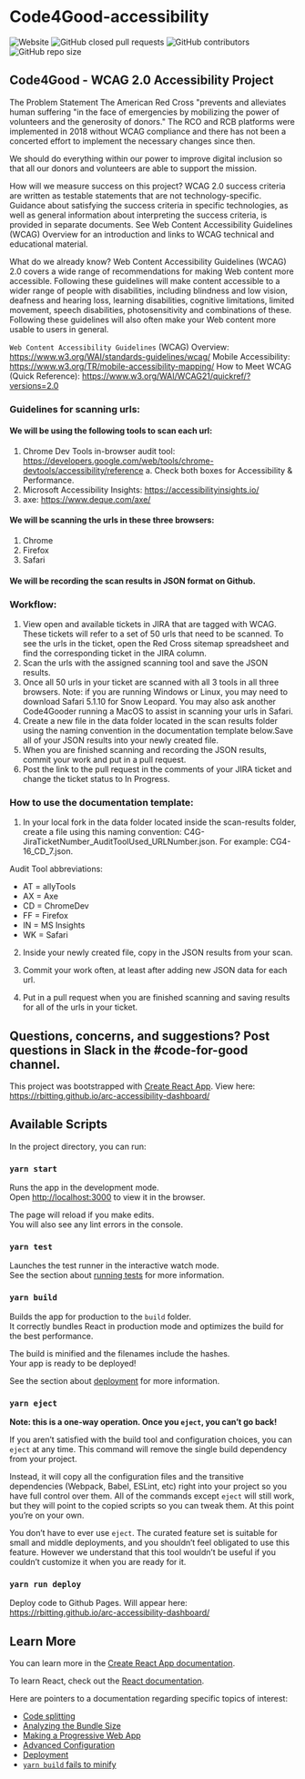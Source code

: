 # Code4Good-accessibility

![Website](https://img.shields.io/website?color=Red&label=RedCross&logo=addthis&logoColor=Red&up_color=Red&up_message=Code4Good&url=http%3A%2F%2Fcode4good.io%2F)
![GitHub closed pull requests](https://img.shields.io/github/issues-pr-closed/annahinnyc/code4good-accessibility?color=gree&label=Pull%20Requests)
![GitHub contributors](https://img.shields.io/github/contributors/annahinnyc/code4good-accessibility?color=Blue)
![GitHub repo size](https://img.shields.io/github/repo-size/annahinnyc/code4good-accessibility?color=Gray&label=Repo%20Size)

## Code4Good - WCAG 2.0 Accessibility Project

The Problem Statement
The American Red Cross "prevents and alleviates human suffering "in the face of emergencies by mobilizing the power of volunteers and the generosity of donors." The RCO and RCB platforms were implemented in 2018 without WCAG compliance and there has not been a concerted effort to implement the necessary changes since then.

We should do everything within our power to improve digital inclusion so that all our donors and volunteers are able to support the mission.

How will we measure success on this project?
WCAG 2.0 success criteria are written as testable statements that are not technology-specific. Guidance about satisfying the success criteria in specific technologies, as well as general information about interpreting the success criteria, is provided in separate documents. See Web Content Accessibility Guidelines (WCAG) Overview for an introduction and links to WCAG technical and educational material.

What do we already know?
Web Content Accessibility Guidelines (WCAG) 2.0 covers a wide range of recommendations for making Web content more accessible. Following these guidelines will make content accessible to a wider range of people with disabilities, including blindness and low vision, deafness and hearing loss, learning disabilities, cognitive limitations, limited movement, speech disabilities, photosensitivity and combinations of these. Following these guidelines will also often make your Web content more usable to users in general.

`Web Content Accessibility Guidelines` (WCAG) Overview: https://www.w3.org/WAI/standards-guidelines/wcag/
Mobile Accessibility: https://www.w3.org/TR/mobile-accessibility-mapping/
How to Meet WCAG (Quick Reference): https://www.w3.org/WAI/WCAG21/quickref/?versions=2.0

### Guidelines for scanning urls:

#### We will be using the following tools to scan each url:

1. Chrome Dev Tools in-browser audit tool: https://developers.google.com/web/tools/chrome-devtools/accessibility/reference
   a. Check both boxes for Accessibility & Performance.
2. Microsoft Accessibility Insights: https://accessibilityinsights.io/
3. axe: https://www.deque.com/axe/

#### We will be scanning the urls in these three browsers:

1. Chrome
2. Firefox
3. Safari

#### We will be recording the scan results in JSON format on Github.

### Workflow:

1. View open and available tickets in JIRA that are tagged with WCAG. These tickets will refer to a set of 50 urls that need to be scanned. To see the urls in the ticket, open the Red Cross sitemap spreadsheet and find the corresponding ticket in the JIRA column.
2. Scan the urls with the assigned scanning tool and save the JSON results.
3. Once all 50 urls in your ticket are scanned with all 3 tools in all three browsers. Note: if you are running Windows or Linux, you may need to download Safari 5.1.10 for Snow Leopard. You may also ask another Code4Gooder running a MacOS to assist in scanning your urls in Safari.
4. Create a new file in the data folder located in the scan results folder using the naming convention in the documentation template below.Save all of your JSON results into your newly created file.
5. When you are finished scanning and recording the JSON results, commit your work and put in a pull request.
6. Post the link to the pull request in the comments of your JIRA ticket and change the ticket status to In Progress.

### How to use the documentation template:

1. In your local fork in the data folder located inside the scan-results folder, create a file using this naming convention: C4G-JiraTicketNumber_AuditToolUsed_URLNumber.json. For example: CG4-16_CD_7.json.

Audit Tool abbreviations:

- AT = allyTools
- AX = Axe
- CD = ChromeDev
- FF = Firefox
- IN = MS Insights
- WK = Safari

2. Inside your newly created file, copy in the JSON results from your scan.

3. Commit your work often, at least after adding new JSON data for each url.

4. Put in a pull request when you are finished scanning and saving results for all of the urls in your ticket.

## Questions, concerns, and suggestions? Post questions in Slack in the #code-for-good channel.

This project was bootstrapped with [Create React App](https://github.com/facebook/create-react-app).
View here: https://rbitting.github.io/arc-accessibility-dashboard/

## Available Scripts

In the project directory, you can run:

### `yarn start`

Runs the app in the development mode.<br />
Open [http://localhost:3000](http://localhost:3000) to view it in the browser.

The page will reload if you make edits.<br />
You will also see any lint errors in the console.

### `yarn test`

Launches the test runner in the interactive watch mode.<br />
See the section about [running tests](https://facebook.github.io/create-react-app/docs/running-tests) for more information.

### `yarn build`

Builds the app for production to the `build` folder.<br />
It correctly bundles React in production mode and optimizes the build for the best performance.

The build is minified and the filenames include the hashes.<br />
Your app is ready to be deployed!

See the section about [deployment](https://facebook.github.io/create-react-app/docs/deployment) for more information.

### `yarn eject`

**Note: this is a one-way operation. Once you `eject`, you can’t go back!**

If you aren’t satisfied with the build tool and configuration choices, you can `eject` at any time. This command will remove the single build dependency from your project.

Instead, it will copy all the configuration files and the transitive dependencies (Webpack, Babel, ESLint, etc) right into your project so you have full control over them. All of the commands except `eject` will still work, but they will point to the copied scripts so you can tweak them. At this point you’re on your own.

You don’t have to ever use `eject`. The curated feature set is suitable for small and middle deployments, and you shouldn’t feel obligated to use this feature. However we understand that this tool wouldn’t be useful if you couldn’t customize it when you are ready for it.

### `yarn run deploy`

Deploy code to Github Pages. Will appear here: https://rbitting.github.io/arc-accessibility-dashboard/

## Learn More

You can learn more in the [Create React App documentation](https://facebook.github.io/create-react-app/docs/getting-started).

To learn React, check out the [React documentation](https://reactjs.org/).

Here are pointers to a documentation regarding specific topics of interest:
* [Code splitting](https://facebook.github.io/create-react-app/docs/code-splitting)
* [Analyzing the Bundle Size](https://facebook.github.io/create-react-app/docs/analyzing-the-bundle-size)
* [Making a Progressive Web App](https://facebook.github.io/create-react-app/docs/making-a-progressive-web-app)
* [Advanced Configuration](https://facebook.github.io/create-react-app/docs/advanced-configuration)
* [Deployment](https://facebook.github.io/create-react-app/docs/deployment)
* [`yarn build` fails to minify](https://facebook.github.io/create-react-app/docs/troubleshooting#npm-run-build-fails-to-minify)
